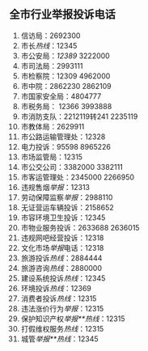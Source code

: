 ##  全市行业举报投诉电话

1. 信访局：2692300 
2. 市长*热线*：12345
3. 市公安局：*12389* 3222000 
4. 市司法局：2993111
5. 市检察院：12309 4962000 
6. 市中院：2862230 2862109
7. 市国家安全局：4804777 
8. 市税务局： 12366 3993888
9. 市消防支队：2212119转241 2235119
10. 市教体局：2629911 
11. 市公路运输管理处：12328
12. 电力投诉：95598 8965226
13. 市场监管局：12315 
14. 市公交公司：3382000 3382111
15. 市客运管理处：2345000 2266950
16. 违规售烟*举报*：12313 
17. 劳动保障监察*举报*：2988110
18. 无证营运车辆投诉：2158652 
19. 市容环境卫生投诉：12345
20. 市物业服务投诉：2633688 2636015 
21. 违规网吧经营投诉：12318
22. 文化市场*举报*电话：12318 
23. 旅游投诉*热线*：2884444
24. 旅游咨询*热线*：2880000
25. 建设系统投诉*热线*：12345 
26. 环境投诉*热线*：12369
27. 消费者投诉*热线*：12315 
28. 违法涨价行为*举报*：12315
29. 保护知识产权*举报**热线*：12315 
30. 打假维权服务*热线*：12315
31. 城管*举报**热线*：12345